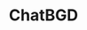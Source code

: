 ---
title: "ChatBGD"
content: |
    I whipped up a ChatGPT clone for my mom, who still thinks it is called ChatBGD:

    <a href="https://chat.emilycogsdill.com" target="_blank">https://chat.emilycogsdill.com</a>

    For endless entertainment, give it instructions like "you are a professional seductress", turn reasoning up to "High", and watch it wrestle with inner turmoil about how to respond. Relatable 👍
publishDate: 13 Aug 2025
publishTime: "10:23 PM"
tags: ["ai","bossbitch"]
color: "#0044aa"
---